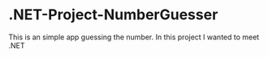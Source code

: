 # .NET-Project-NumberGuesser
This is an simple app guessing the number. In this project I wanted to meet .NET
